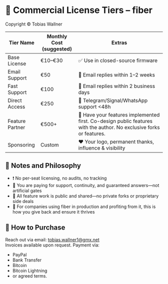 
# 💼 Commercial License Tiers – fiber

Copyright © Tobias Wallner

| Tier Name	       | Monthly Cost (suggested) | Extras |
|------------------|--------------------------|--------|
| Base License     | €10–€30                  | ✅ Use in closed-source firmware
| Email Support    | €50	                  | 📧 Email replies within 1–2 weeks
| Fast Support     | €100	                  | 📧 Email replies within 2 business days
| Direct Access    | €250	                  | 💬 Telegram/Signal/WhatsApp support <48h
| Feature Partner  | €500+	                  | 🎯 Have your features implemented first. Co-design public features with the author. No exclusive forks or features.
| Sponsoring       | Custom                   | ❤️ Your logo, permanent thanks, influence & visibility


## 🔧 Notes and Philosophy
- ❗ No per-seat licensing, no audits, no tracking
- 🤝 You are paying for support, continuity, and guaranteed answers—not artificial gates
- 🧪 All feature work is public and shared—no private forks or proprietary side deals
- 🎁 For companies using fiber in production and profiting from it, this is how you give back and ensure it thrives


## 📮 How to Purchase
Reach out via email: [tobias.wallner1@gmx.net](mailto:tobias.wallner1@gmx.net)  
Invoices available upon request. Payment via: 
- PayPal 
- Bank Transfer
- Bitcoin
- Bitcoin Lightning
- or agreed terms.